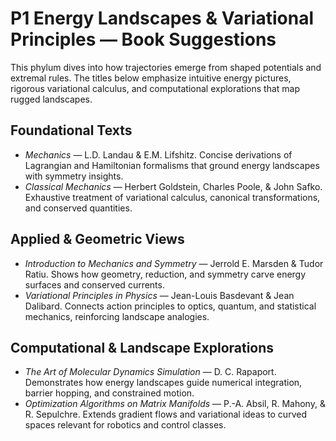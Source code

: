 # P1 Energy Landscapes & Variational Principles — Book Suggestions

This phylum dives into how trajectories emerge from shaped potentials and extremal rules. The titles below emphasize intuitive energy pictures, rigorous variational calculus, and computational explorations that map rugged landscapes.

## Foundational Texts
- *Mechanics* — L.D. Landau & E.M. Lifshitz. Concise derivations of Lagrangian and Hamiltonian formalisms that ground energy landscapes with symmetry insights.
- *Classical Mechanics* — Herbert Goldstein, Charles Poole, & John Safko. Exhaustive treatment of variational calculus, canonical transformations, and conserved quantities.

## Applied & Geometric Views
- *Introduction to Mechanics and Symmetry* — Jerrold E. Marsden & Tudor Ratiu. Shows how geometry, reduction, and symmetry carve energy surfaces and conserved currents.
- *Variational Principles in Physics* — Jean-Louis Basdevant & Jean Dalibard. Connects action principles to optics, quantum, and statistical mechanics, reinforcing landscape analogies.

## Computational & Landscape Explorations
- *The Art of Molecular Dynamics Simulation* — D. C. Rapaport. Demonstrates how energy landscapes guide numerical integration, barrier hopping, and constrained motion.
- *Optimization Algorithms on Matrix Manifolds* — P.-A. Absil, R. Mahony, & R. Sepulchre. Extends gradient flows and variational ideas to curved spaces relevant for robotics and control classes.
